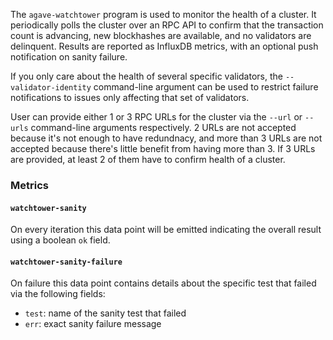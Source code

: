 The `agave-watchtower` program is used to monitor the health of a cluster. It
periodically polls the cluster over an RPC API to confirm that the transaction
count is advancing, new blockhashes are available, and no validators are
delinquent. Results are reported as InfluxDB metrics, with an optional push
notification on sanity failure.

If you only care about the health of several specific validators, the
`--validator-identity` command-line argument can be used to restrict failure
notifications to issues only affecting that set of validators.

User can provide either 1 or 3 RPC URLs for the cluster via the `--url` or `--urls`
command-line arguments respectively. 2 URLs are not accepted because it's not enough
to have redundnacy, and more than 3 URLs are not accepted because there's little
benefit from having more than 3. If 3 URLs are provided, at least 2 of them have to
confirm health of a cluster.

### Metrics
#### `watchtower-sanity`
On every iteration this data point will be emitted indicating the overall result
using a boolean `ok` field.

#### `watchtower-sanity-failure`
On failure this data point contains details about the specific test that failed via
the following fields:
* `test`: name of the sanity test that failed
* `err`: exact sanity failure message
